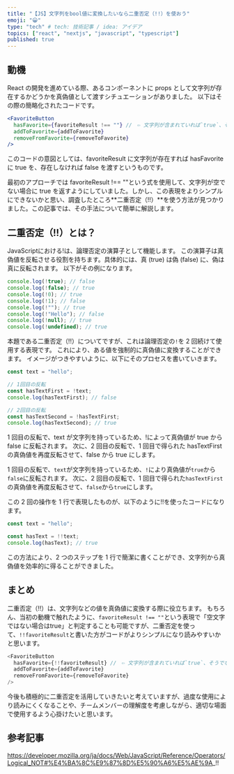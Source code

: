 ```yaml
---
title: "【JS】文字列をbool値に変換したいなら二重否定（!!）を使おう"
emoji: "😀"
type: "tech" # tech: 技術記事 / idea: アイデア
topics: ["react", "nextjs", "javascript", "typescript"]
published: true
---
```


## 動機

React の開発を進めている際、あるコンポーネントに props として文字列が存在するかどうかを真偽値として渡すシチュエーションがありました。
以下はその際の簡略化されたコードです。

```jsx
<FavoriteButton
  hasFavorite={favoriteResult !== ""} //　⇦ 文字列が含まれていれば`true`、そうでなければ`false`
  addToFavorite={addToFavorite}
  removeFromFavorite={removeToFavorite}
/>
```

このコードの意図としては、favoriteResult に文字列が存在すれば hasFavorite に true を、存在しなければ false を渡すというものです。

最初のアプローチでは favoriteResult !== ""という式を使用して、文字列が空でない場合に true を返すようにしていました。しかし、この表現をよりシンプルにできないかと思い、調査したところ**二重否定（!!）**を使う方法が見つかりました。この記事では、その手法について簡単に解説します。

## 二重否定（!!）とは？

JavaScriptにおける!は、論理否定の演算子として機能します。
この演算子は真偽値を反転させる役割を持ちます。具体的には、真 (true) は偽 (false) に、偽は真に反転されます。
以下がその例になります。

```js
console.log(!true); // false
console.log(!false); // true
console.log(!0); // true
console.log(!1); // false
console.log(!""); // true
console.log(!"Hello"); // false
console.log(!null); // true
console.log(!undefined); // true
```

本題である二重否定（!!）についてですが、これは論理否定の`!`を 2 回続けて使用する表現です。
これにより、ある値を強制的に真偽値に変換することができます。
イメージがつきやすいように、以下にそのプロセスを書いていきます。

```js
const text = "hello";

// 1回目の反転
const hasTextFirst = !text;
console.log(hasTextFirst); // false

// 2回目の反転
const hasTextSecond = !hasTextFirst;
console.log(hasTextSecond); // true
```

1 回目の反転で、text が文字列を持っているため、!によって真偽値が true から false に反転されます。
次に、2 回目の反転で、1 回目で得られた hasTextFirst の真偽値を再度反転させて、false から true にします。

1 回目の反転で、`text`が文字列を持っているため、`!`により真偽値が`true`から`false`に反転されます。
次に、2 回目の反転で、1 回目で得られた`hasTextFirst`の真偽値を再度反転させて、`false`から`true`にします。

この 2 回の操作を 1 行で表現したものが、以下のように!!を使ったコードになります。

```js
const text = "hello";

const hasText = !!text;
console.log(hasText); // true
```

この方法により、2 つのステップを 1 行で簡潔に書くことができ、文字列から真偽値を効率的に得ることができました。

## まとめ
二重否定（!!）は、文字列などの値を真偽値に変換する際に役立ちます。
もちろん、当初の動機で触れたように、`favoriteResult !== ""`という表現で「空文字ではない場合はtrue」と判定することも可能ですが、二重否定を使って、`!!favoriteResult`と書いた方がコードがよりシンプルになり読みやすいかと思います。

```js
<FavoriteButton
  hasFavorite={!!favoriteResult} //　⇦ 文字列が含まれていれば`true`、そうでなければ`false`
  addToFavorite={addToFavorite}
  removeFromFavorite={removeToFavorite}
/>
```

今後も積極的に二重否定を活用していきたいと考えていますが、過度な使用により読みにくくなることや、チームメンバーの理解度を考慮しながら、適切な場面で使用するよう心掛けたいと思います。

## 参考記事
https://developer.mozilla.org/ja/docs/Web/JavaScript/Reference/Operators/Logical_NOT#%E4%BA%8C%E9%87%8D%E5%90%A6%E5%AE%9A_!!
